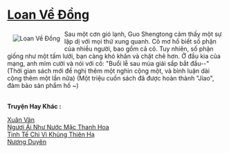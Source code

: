 <a href="https://truyentiki.com/loan-ve-dong.30448/" title="Loan Về Đồng"><h1>Loan Về Đồng</h1></a><div style="display:table"><img align="right" style="float: left; padding: 10px;" src="https://truyentiki.com/a/img/str/src/30448.jpg" alt="Loan Về Đồng">Sau một cơn gió lạnh, Guo Shengtong cảm thấy một sự lập dị với mọi thứ xung quanh. Cô mơ hồ biết số phận của nhiều người, bao gồm cả cô. Tuy nhiên, số phận giống như một tấm lưới, bạn càng khó khăn và chặt chẽ hơn. Ở đầu kia của mạng, anh mỉm cười và nói với cô: "Buổi lễ sau mùa giải sắp bắt đầu--" (Thời gian sách mới đề nghị thêm một nghìn cộng một, và bình luận dài cộng thêm một lần nữa) (Một triệu cuốn sách đã được hoàn thành "Jiao", đảm bảo sản phẩm hố ~)</div><p><br><b>Truyện Hay Khác :</b></p><a href="https://truyentiki.com/xuan-van.30447/" alt="Xuân Vãn">Xuân Vãn</a><br/><a href="https://github.com/nownovels/top500/tree/master/truyenhay/33639/" alt="Ngươi Ái Như Nước Mặc Thanh Hoa">Ngươi Ái Như Nước Mặc Thanh Hoa</a><br/><a href="https://github.com/nownovels/truyenhay/tree/master/truyenhay/30394/README.md" alt="Tinh Tế Chi Vì Khủng Thiên Hạ">Tinh Tế Chi Vì Khủng Thiên Hạ</a><br/><a href="https://github.com/nownovels/truyenhay/tree/master/truyenhay/30435/README.md" alt="Nương Duyên">Nương Duyên</a><br/>